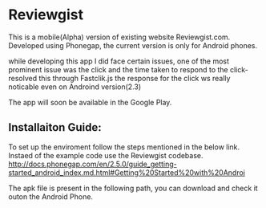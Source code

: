 Reviewgist
==========

This is a mobile(Alpha) version of existing website Reviewgist.com.
Developed using Phonegap, the current version is only for Android phones.

while developing this app I did face certain issues, one of the most prominent 
issue was the click and the time taken to respond to the click- resolved this through Fastclik.js the response for the click ws really noticable even on 
Androind version(2.3)

The app will soon be available in the Google Play.

Installaiton Guide:
-------------------

To set up the enviroment follow the steps mentioned in the below link. Instaed
 of the example code use the Reviewgist codebase.
http://docs.phonegap.com/en/2.5.0/guide_getting-started_android_index.md.html#Getting%20Started%20with%20Androi

The apk file is present in the following path, you can download and check it outon the Android Phone.

